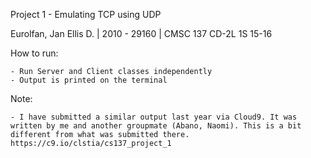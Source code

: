 Project 1 - Emulating TCP using UDP

Eurolfan, Jan Ellis D. | 2010 - 29160 | CMSC 137 CD-2L 1S 15-16

How to run:

    - Run Server and Client classes independently
    - Output is printed on the terminal

Note:

    - I have submitted a similar output last year via Cloud9. It was written by me and another groupmate (Abano, Naomi). This is a bit different from what was submitted there. https://c9.io/clstia/cs137_project_1

